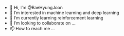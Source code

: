 - 👋 Hi, I’m @BaeHyungJoon
- 👀 I’m interested in machine learning and deep learning
- 🌱 I’m currently learning reinforcement learning
- 💞️ I’m looking to collaborate on ...
- 📫 How to reach me ...

<!---
BaeHyungJoon/BaeHyungJoon is a ✨ special ✨ repository because its `README.md` (this file) appears on your GitHub profile.
You can click the Preview link to take a look at your changes.
--->

